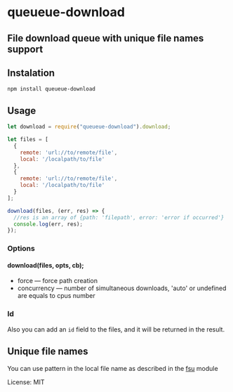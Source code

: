 # queueue-download
## File download queue with unique file names support

## Instalation

`npm install queueue-download`

## Usage
```js
let download = require("queueue-download").download;

let files = [
  {
    remote: 'url://to/remote/file',
    local: '/localpath/to/file'
  },
  {
    remote: 'url://to/remote/file',
    local: '/localpath/to/file'
  }
];

download(files, (err, res) => {
  //res is an array of {path: 'filepath', error: 'error if occurred'}
  console.log(err, res);
});
```

### Options
#### download(files, opts, cb);

* force — force path creation
* concurrency — number of simultaneous downloads, 'auto' or undefined are equals to cpus number

### Id
Also you can add an `id` field to the files, and it will be returned in the result.

## Unique file names

You can use pattern in the local file name as described in the [fsu](https://github.com/velocityzen/fsu) module

License: MIT
